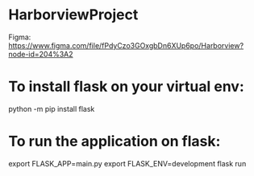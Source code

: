 # HarborviewProject
Figma: https://www.figma.com/file/fPdyCzo3GOxgbDn6XUp6po/Harborview?node-id=204%3A2

# To install flask on your virtual env:

python -m pip install flask


# To run the application on flask:

export FLASK_APP=main.py
export FLASK_ENV=development
flask run
